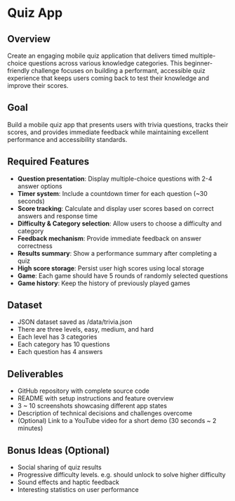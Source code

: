 # Quiz App

## Overview
Create an engaging mobile quiz application that delivers timed multiple-choice questions across various knowledge categories. This beginner-friendly challenge focuses on building a performant, accessible quiz experience that keeps users coming back to test their knowledge and improve their scores.

## Goal
Build a mobile quiz app that presents users with trivia questions, tracks their scores, and provides immediate feedback while maintaining excellent performance and accessibility standards.

## Required Features
- **Question presentation**: Display multiple-choice questions with 2-4 answer options
- **Timer system**: Include a countdown timer for each question (~30 seconds)
- **Score tracking**: Calculate and display user scores based on correct answers and response time
- **Difficulty & Category selection**: Allow users to choose a difficulty and category
- **Feedback mechanism**: Provide immediate feedback on answer correctness
- **Results summary**: Show a performance summary after completing a quiz
- **High score storage**: Persist user high scores using local storage
- **Game**: Each game should have 5 rounds of randomly selected questions
- **Game history**: Keep the history of previously played games

## Dataset
- JSON dataset saved as /data/trivia.json
- There are three levels, easy, medium, and hard
- Each level has 3 categories
- Each category has 10 questions
- Each question has 4 answers

## Deliverables
- GitHub repository with complete source code
- README with setup instructions and feature overview
- 3 ~ 10 screenshots showcasing different app states
- Description of technical decisions and challenges overcome
- (Optional) Link to a YouTube video for a short demo (30 seconds ~ 2 minutes)

## Bonus Ideas (Optional)
- Social sharing of quiz results
- Progressive difficulty levels. e.g. should unlock to solve higher difficulty 
- Sound effects and haptic feedback
- Interesting statistics on user performance
